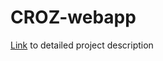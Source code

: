# CROZ-webapp  
[Link](https://github.com/pavsec/CROZ-webapp/blob/master/CROZ-zadatak-webapp.pdf) to detailed project description

